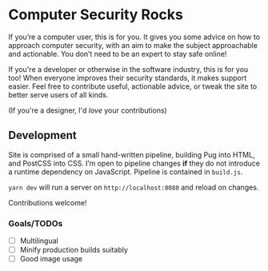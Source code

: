 # Computer Security Rocks

If you’re a computer user, this is for you. It gives you some advice on how to
approach computer security, with an aim to make the subject approachable and
actionable. You don’t need to be an expert to stay safe online!

If you're a developer or otherwise in the software industry, this is for you
too! When everyone improves their security standards, it makes support easier.
Feel free to contribute useful, actionable advice, or tweak the site to better
serve users of all kinds.

(If you're a designer, I'd _love_ your contributions)

## Development

Site is comprised of a small hand-written pipeline, building Pug into HTML, and
PostCSS into CSS. I’m open to pipeline changes **if** they do not introduce a
runtime dependency on JavaScript. Pipeline is contained in `build.js`.

`yarn dev` will run a server on `http://localhost:8080` and reload on changes.

Contributions welcome!

### Goals/TODOs

* [ ] Multilingual
* [ ] Minify production builds suitably
* [ ] Good image usage
